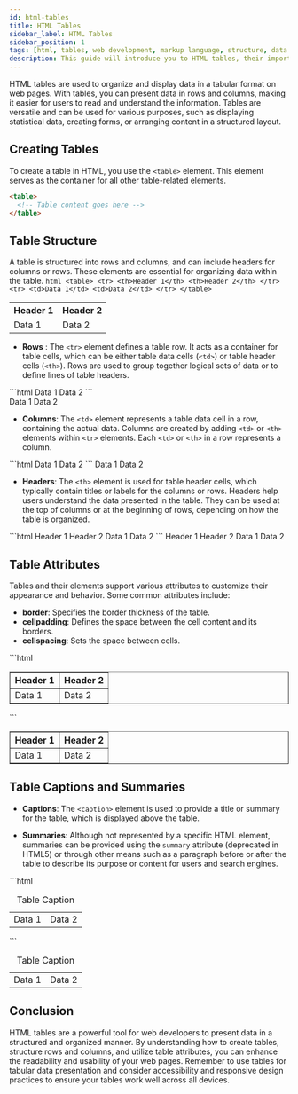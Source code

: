 ```yaml
---
id: html-tables
title: HTML Tables
sidebar_label: HTML Tables
sidebar_position: 1
tags: [html, tables, web development, markup language, structure, data presentation, web design, web pages, websites, table attributes, table structure]
description: This guide will introduce you to HTML tables, their importance, and how to use them to organize data on web pages. You'll learn about creating tables, structuring rows and columns, and customizing tables with HTML attributes.
---
```



HTML tables are used to organize and display data in a tabular format on web pages. With tables, you can present data in rows and columns, making it easier for users to read and understand the information. Tables are versatile and can be used for various purposes, such as displaying statistical data, creating forms, or arranging content in a structured layout.

## Creating Tables

To create a table in HTML, you use the `<table>` element. This element serves as the container for all other table-related elements.

```html
<table>
  <!-- Table content goes here -->
</table>
```

## Table Structure

A table is structured into rows and columns, and can include headers for columns or rows. These elements are essential for organizing data within the table.
<Tabs>
    <TabItem value="HTML">
    ```html
    <table>
        <tr>
            <th>Header 1</th>
            <th>Header 2</th>
        </tr>
        <tr>
            <td>Data 1</td>
            <td>Data 2</td>
        </tr>
    </table>
    ```
    </TabItem>
    <TabItem value="Output">
        <BrowserWindow url ="http://127.0.0.1:5500/index.html">
        <div>
            <table>
                <tr>
                    <th>Header 1</th>
                    <th>Header 2</th>
                </tr>
                <tr>
                    <td>Data 1</td>
                    <td>Data 2</td>
                </tr>
            </table>
        </div>
        </BrowserWindow>
    </TabItem>
</Tabs>

- **Rows** : The `<tr>` element defines a table row. It acts as a container for table cells, which can be either table data cells (`<td>`) or table header cells (`<th>`). Rows are used to group together logical sets of data or to define lines of table headers.
<Tabs>
    <TabItem value="HTML">
    ```html
    <tr>
        <td>Data 1</td>
        <td>Data 2</td>
    </tr>
    ```
    </TabItem>
    <TabItem value="Output">
        <BrowserWindow url ="http://127.0.0.1:5500/index.html">
            <div>
                <tr>
                    <td>Data 1</td>
                    <td>Data 2</td>
                </tr>
            </div>
        </BrowserWindow>
    </TabItem>
</Tabs>

- **Columns**: The `<td>` element represents a table data cell in a row, containing the actual data. Columns are created by adding `<td>` or `<th>` elements within `<tr>` elements. Each `<td>` or `<th>` in a row represents a column.

<Tabs>
    <TabItem value="HTML">
    ```html
    <tr>
        <td>Data 1</td>
        <td>Data 2</td>
    </tr>
    ```
    </TabItem>
    <TabItem value="Output">
        <BrowserWindow url ="http://127.0.0.1:5500/index.html">
            <tr>
                <td>Data 1</td>
                <td>Data 2</td>
            </tr>
        </BrowserWindow>
    </TabItem>
</Tabs>

- **Headers**: The `<th>` element is used for table header cells, which typically contain titles or labels for the columns or rows. Headers help users understand the data presented in the table. They can be used at the top of columns or at the beginning of rows, depending on how the table is organized.

<Tabs>
    <TabItem value="HTML">
    ```html
    <tr>
        <th>Header 1</th>
        <th>Header 2</th>
    </tr>
    <tr>
        <td>Data 1</td>
        <td>Data 2</td>
    </tr>
    ```
    </TabItem>
    <TabItem value="Output">
        <BrowserWindow url ="http://127.0.0.1:5500/index.html">
            <tr>
                <th>Header 1</th>
                <th>Header 2</th>
            </tr>
        <tr>
            <td>Data 1</td>
            <td>Data 2</td>
        </tr>
        </BrowserWindow>
    </TabItem>
</Tabs>

## Table Attributes

Tables and their elements support various attributes to customize their appearance and behavior. Some common attributes include:

- **border**: Specifies the border thickness of the table.
- **cellpadding**: Defines the space between the cell content and its borders.
- **cellspacing**: Sets the space between cells.

<Tabs>
    <TabItem value="HTML">
    ```html
    <table border="1" cellpadding="4" cellspacing="0">
        <tr>
            <th>Header 1</th>
            <th>Header 2</th>
        </tr>
        <tr>
            <td>Data 1</td>
            <td>Data 2</td>
        </tr>
    </table>
    ```
    </TabItem>
    <TabItem value="Output">
        <BrowserWindow url ="http://127.0.0.1:5500/index.html">
        <div>
            <table border="1" cellpadding="4" cellspacing="0">
                <tr>
                    <th>Header 1</th>
                    <th>Header 2</th>
                </tr>
                <tr>
                    <td>Data 1</td>
                    <td>Data 2</td>
                </tr>
            </table>
        </div>
        </BrowserWindow>
    </TabItem>
</Tabs>



## Table Captions and Summaries

- **Captions**: The `<caption>` element is used to provide a title or summary for the table, which is displayed above the table.

- **Summaries**: Although not represented by a specific HTML element, summaries can be provided using the `summary` attribute (deprecated in HTML5) or through other means such as a paragraph before or after the table to describe its purpose or content for users and search engines.

<Tabs>
    <TabItem value="HTML">
    ```html
    <table>
        <caption>Table Caption</caption>
        <tr>
            <td>Data 1</td>
            <td>Data 2</td>
       </tr>
    </table>
    ```
    </TabItem>
    <TabItem value="Output">
    <BrowserWindow url ="http://127.0.0.1:5500/index.html">
        <table>
            <div>
            <caption>Table Caption</caption>
            <!-- Table content -->
                <tr>
                    <td>Data 1</td>
                    <td>Data 2</td>
                </tr>
            </div>
        </table>
    </BrowserWindow>
    </TabItem>
</Tabs>

## Conclusion

HTML tables are a powerful tool for web developers to present data in a structured and organized manner. By understanding how to create tables, structure rows and columns, and utilize table attributes, you can enhance the readability and usability of your web pages. Remember to use tables for tabular data presentation and consider accessibility and responsive design practices to ensure your tables work well across all devices.